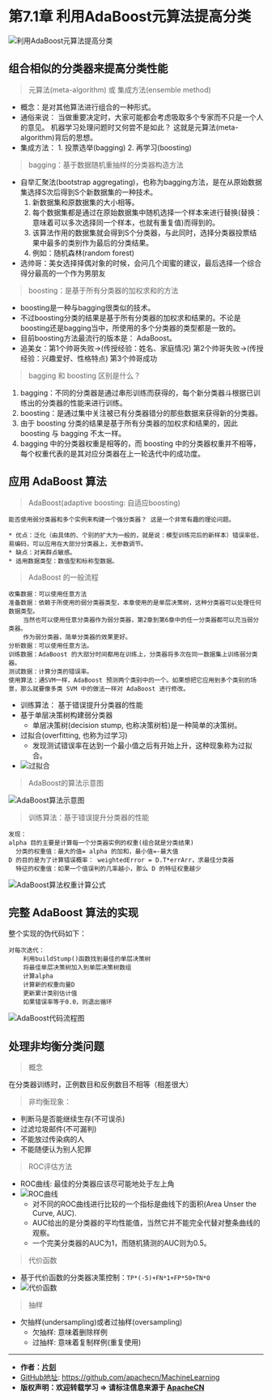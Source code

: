 # 第7.1章 利用AdaBoost元算法提高分类

![利用AdaBoost元算法提高分类](/images/7.AdaBoost/adaboost_headPage.jpg "利用AdaBoost元算法提高分类")

## 组合相似的分类器来提高分类性能

> 元算法(meta-algorithm) 或 集成方法(ensemble method)

* 概念：是对其他算法进行组合的一种形式。
* 通俗来说： 当做重要决定时，大家可能都会考虑吸取多个专家而不只是一个人的意见。
    机器学习处理问题时又何尝不是如此？ 这就是元算法(meta-algorithm)背后的思想。
* 集成方法：  1. 投票选举(bagging)   2. 再学习(boosting)

> bagging：基于数据随机重抽样的分类器构造方法

* 自举汇聚法(bootstrap aggregating)，也称为bagging方法，是在从原始数据集选择S次后得到S个新数据集的一种技术。
    1. 新数据集和原数据集的大小相等。
    2. 每个数据集都是通过在原始数据集中随机选择一个样本来进行替换(替换：意味着可以多次选择同一个样本，也就有重复值)而得到的。
    3. 该算法作用的数据集就会得到S个分类器，与此同时，选择分类器投票结果中最多的类别作为最后的分类结果。
    4. 例如：随机森林(random forest)
* 选帅哥：美女选择择偶对象的时候，会问几个闺蜜的建议，最后选择一个综合得分最高的一个作为男朋友

> boosting：是基于所有分类器的加权求和的方法

* boosting是一种与bagging很类似的技术。
* 不过boosting分类的结果是基于所有分类器的加权求和结果的。不论是boosting还是bagging当中，所使用的多个分类器的类型都是一致的。
* 目前boosting方法最流行的版本是： AdaBoost。
* 追美女：第1个帅哥失败->(传授经验：姓名、家庭情况) 第2个帅哥失败->(传授经验：兴趣爱好、性格特点) 第3个帅哥成功

> bagging 和 boosting 区别是什么？

1. bagging：不同的分类器是通过串形训练而获得的，每个新分类器斗根据已训练出的分类器的性能来进行训练。
2. boosting：是通过集中关注被已有分类器错分的那些数据来获得新的分类器。
3. 由于 boosting 分类的结果是基于所有分类器的加权求和结果的，因此 boosting 与 bagging 不太一样。
4. bagging 中的分类器权重是相等的，而 boosting 中的分类器权重并不相等，每个权重代表的是其对应分类器在上一轮迭代中的成功度。

## 应用 AdaBoost 算法

> AdaBoost(adaptive boosting: 自适应boosting)

```
能否使用弱分类器和多个实例来构建一个强分类器？ 这是一个非常有趣的理论问题。

* 优点：泛化（由具体的、个别的扩大为一般的，就是说：模型训练完后的新样本）错误率低，易编码，可以应用在大部分分类器上，无参数调节。
* 缺点：对离群点敏感。
* 适用数据类型：数值型和标称型数据。
```

> AdaBoost 的一般流程

```
收集数据：可以使用任意方法
准备数据：依赖于所使用的弱分类器类型，本章使用的是单层决策树，这种分类器可以处理任何数据类型。
    当然也可以使用任意分类器作为弱分类器，第2章到第6章中的任一分类器都可以充当弱分类器。
    作为弱分类器，简单分类器的效果更好。
分析数据：可以使用任意方法。
训练数据：AdaBoost 的大部分时间都用在训练上，分类器将多次在同一数据集上训练弱分类器。
测试数据：计算分类的错误率。
使用算法：通SVM一样，AdaBoost 预测两个类别中的一个。如果想把它应用到多个类别的场景，那么就要像多类 SVM 中的做法一样对 AdaBoost 进行修改。
```

* 训练算法： 基于错误提升分类器的性能
* 基于单层决策树构建弱分类器
    * 单层决策树(decision stump, 也称决策树桩)是一种简单的决策树。
* 过拟合(overfitting, 也称为过学习)
    * 发现测试错误率在达到一个最小值之后有开始上升，这种现象称为过拟合。
* ![过拟合](/images/7.AdaBoost/过拟合.png)

> AdaBoost的算法示意图

![AdaBoost算法示意图](/images/7.AdaBoost/adaboost_illustration.png "AdaBoost算法示意图")

> 训练算法：基于错误提升分类器的性能

```
发现：
alpha 目的主要是计算每一个分类器实例的权重(组合就是分类结果)
  分类的权重值：最大的值= alpha 的加和，最小值=-最大值
D 的目的是为了计算错误概率： weightedError = D.T*errArr，求最佳分类器
  特征的权重值：如果一个值误判的几率越小，那么 D 的特征权重越少
```

![AdaBoost算法权重计算公式](/images/7.AdaBoost/adaboost_alpha.png "AdaBoost算法权重计算公式")

## 完整 AdaBoost 算法的实现

整个实现的伪代码如下：

```
对每次迭代：
    利用buildStump()函数找到最佳的单层决策树
    将最佳单层决策树加入到单层决策树数组
    计算alpha
    计算新的权重向量D
    更新累计类别估计值
    如果错误率等于0.0，则退出循环
```

![AdaBoost代码流程图](/images/7.AdaBoost/adaboost_code-flow-chart.jpg "AdaBoost代码流程图")

## 处理非均衡分类问题

> 概念

在分类器训练时，正例数目和反例数目不相等（相差很大）

> 非均衡现象：

* 判断马是否能继续生存(不可误杀)
* 过滤垃圾邮件(不可漏判)
* 不能放过传染病的人
* 不能随便认为别人犯罪

> ROC评估方法

* ROC曲线: 最佳的分类器应该尽可能地处于左上角
* ![ROC曲线](/images/7.AdaBoost/ROC曲线.png)
    * 对不同的ROC曲线进行比较的一个指标是曲线下的面积(Area Unser the Curve, AUC). 
    * AUC给出的是分类器的平均性能值，当然它并不能完全代替对整条曲线的观察。
    * 一个完美分类器的AUC为1，而随机猜测的AUC则为0.5。

> 代价函数

* 基于代价函数的分类器决策控制：`TP*(-5)+FN*1+FP*50+TN*0`
* ![代价函数](/images/7.AdaBoost/代价函数.png)

> 抽样

* 欠抽样(undersampling)或者过抽样(oversampling)
    * 欠抽样: 意味着删除样例
    * 过抽样: 意味着复制样例(重复使用)

* * *

* **作者：[片刻](http://www.apache.wiki/display/~jiangzhonglian)**
* [GitHub地址](https://github.com/apachecn/MachineLearning): <https://github.com/apachecn/MachineLearning>
* **版权声明：欢迎转载学习 => 请标注信息来源于 [ApacheCN](http://www.apachecn.org/)**
